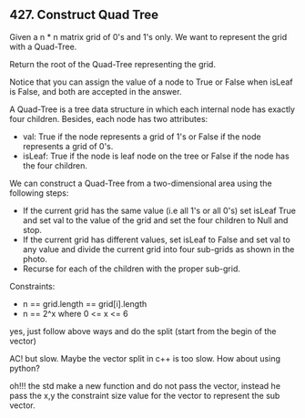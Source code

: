 ## 427. Construct Quad Tree

Given a n * n matrix grid of 0's and 1's only. We want to represent the grid with a Quad-Tree.

Return the root of the Quad-Tree representing the grid.

Notice that you can assign the value of a node to True or False when isLeaf is False, and both are accepted in the answer.

A Quad-Tree is a tree data structure in which each internal node has exactly four children. Besides, each node has two attributes:

* val: True if the node represents a grid of 1's or False if the node represents a grid of 0's. 
* isLeaf: True if the node is leaf node on the tree or False if the node has the four children.

We can construct a Quad-Tree from a two-dimensional area using the following steps:

* If the current grid has the same value (i.e all 1's or all 0's) set isLeaf True and set val to the value of the grid and set the four children to Null and stop.
* If the current grid has different values, set isLeaf to False and set val to any value and divide the current grid into four sub-grids as shown in the photo.
* Recurse for each of the children with the proper sub-grid.

Constraints:

* n == grid.length == grid[i].length
* n == 2^x where 0 <= x <= 6

yes, just follow above ways and do the split (start from the begin of the vector)

AC! but slow. Maybe the vector split in c++ is too slow. How about using python?

oh!!! the std make a new function and do not pass the vector, instead he pass the x,y the constraint size value for the vector to represent the sub vector.